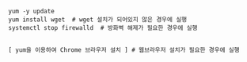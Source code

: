     yum -y update
    yum install wget  # wget 설치가 되어있지 않은 경우에 실행
    systemctl stop firewalld  # 방화벽 해제가 필요한 경우에 실행
    
    
    [ yum을 이용하여 Chrome 브라우저 설치 ] # 웹브라우저 설치가 필요한 경우에 실행
